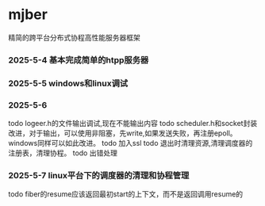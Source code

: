 # mjber
精简的跨平台分布式协程高性能服务器框架

### 2025-5-4 基本完成简单的htpp服务器
### 2025-5-5 windows和linux调试
### 2025-5-6 
todo logeer.h的文件输出调试,现在不能输出内容 
todo scheduler.h和socket封装改进，对于输出，可以使用非阻塞，先write,如果发送失败，再注册epoll。windows同样可以如此改进。
todo 加入ssl
todo 退出时清理资源,清理调度器的注册表，清理协程。
todo 出错处理
### 2025-5-7 linux平台下的调度器的清理和协程管理
todo fiber的resume应该返回最初start的上下文，而不是返回调用resume的